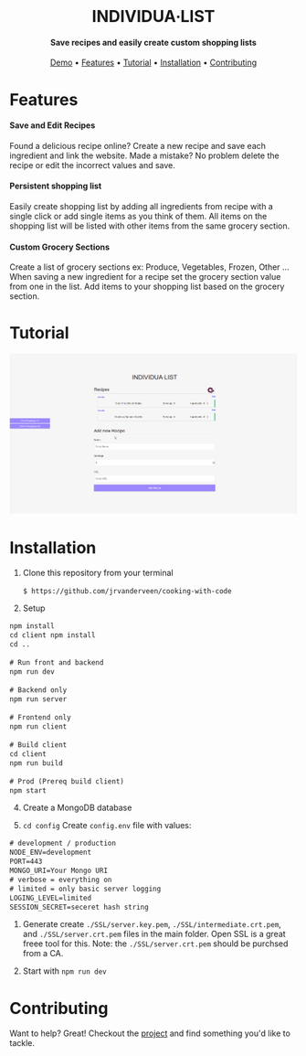 <br/>
<h1 align="center" >
	  INDIVIDUA&#8729;LIST
</h1>
<h4 align="center">Save recipes and easily create custom shopping lists</h4>

<p align="center">
  <a href="http://myindividualist.com/">Demo</a> •
  <a href="#features">Features</a> •
  <a href="#tutorial">Tutorial</a> • 
  <a href="#installation">Installation</a> •
  <a href="#contributing">Contributing</a>

</p>

# Features

#### Save and Edit Recipes

Found a delicious recipe online? Create a new recipe and save each ingredient and link the website. Made a mistake? No problem delete the recipe or edit the incorrect values and save.

#### Persistent shopping list

Easily create shopping list by adding all ingredients from recipe with a single click or add single items as you think of them. All items on the shopping list will be listed with other items from the same grocery section.

#### Custom Grocery Sections

Create a list of grocery sections ex: Produce, Vegetables, Frozen, Other ... When saving a new ingredient for a recipe set the grocery section value from one in the list. Add items to your shopping list based on the grocery section.

# Tutorial

![Demo Gif](demo/test.gif)

# Installation

1. Clone this repository from your terminal

    `$ https://github.com/jrvanderveen/cooking-with-code`

2. Setup

```
npm install
cd client npm install
cd ..

# Run front and backend
npm run dev

# Backend only
npm run server

# Frontend only
npm run client

# Build client
cd client
npm run build

# Prod (Prereq build client)
npm start
```

4. Create a MongoDB database

5. `cd config` Create `config.env` file with values:

```
# development / production
NODE_ENV=development
PORT=443
MONGO_URI=Your Mongo URI
# verbose = everything on
# limited = only basic server logging
LOGING_LEVEL=limited
SESSION_SECRET=seceret hash string
```

1. Generate create `./SSL/server.key.pem`, `./SSL/intermediate.crt.pem`, and `./SSL/server.crt.pem` files in the main folder. Open SSL is a great freee tool for this. Note: the `./SSL/server.crt.pem` should be purchsed from a CA.

2. Start with `npm run dev`

# Contributing

Want to help? Great! Checkout the [project](https://github.com/jrvanderveen/cooking-with-code/projects/1) and find something you'd like to tackle.
